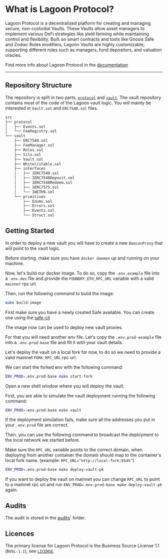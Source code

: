 # What is Lagoon Protocol?

Lagoon Protocol is a decentralized platform for creating and managing secure, non-custodial Vaults. These Vaults allow asset managers to implement various DeFi strategies like yield farming while maintaining control and flexibility. Built on smart contracts and tools like Gnosis Safe and Zodiac Roles modifiers, Lagoon Vaults are highly customizable, supporting different roles such as managers, fund depositors, and valuation oracles.

Find more info about Lagoon Protocol in the [documentation](https://docs.lagoon.finance/)

---

## Repository Structure

The repository is split in two parts, [`protocol`]('./protocol') and [`vault`]('./vault'). The vault repository contains most of the code of the Lagoon vault logic. You will mainly be interested in `Vault.sol` and `ERC7540.sol` files.

```bash
src
├── protocol
│   ├── Events.sol
│   └── FeeRegistry.sol
└── vault
    ├── ERC7540.sol
    ├── FeeManager.sol
    ├── Roles.sol
    ├── Silo.sol
    ├── Vault.sol
    ├── Whitelistable.sol
    ├── interfaces
    │   ├── IERC7540.sol
    │   ├── IERC7540Deposit.sol
    │   ├── IERC7540Redeem.sol
    │   ├── IERC7575.sol
    │   └── IWETH9.sol
    └── primitives
        ├── Enums.sol
        ├── Errors.sol
        ├── Events.sol
        └── Struct.sol
```

## Getting Started

In order to deploy a new vault you will have to create a new `BeaconProxy` that will point to the vault logic.

Before starting, make sure you have `docker daemon` up and running on your machine.

Now, let's build our docker image. To do so, copy the `.env.example` file into a `.env.dev` file and provide the `FOUNDRY_ETH_RPC_URL` variable with a valid `mainnet` rpc url.

Then, run the following command to build the image:

```bash
make build-image
```

First make sure you have a newly created Safe available. You can create one using the [safe-cli](https://github.com/safe-global/safe-cli)

The image now can be used to deploy new vault proxies.

For that you will need another env file. Let's copy the `.env.prod-example` file into a `.env.prod-base` file and fill it with your vault details.

Let's deploy the vault on a local fork for now, to do so we need to provide a valid mainnet `FORK_RPC_URL` rpc url.

We can start the forked env with the following command:

```bash
ENV_PROD=.env.prod-base make start-fork
```

Open a new shell window where you will deploy the vault.

First, you are able to simulate the vault deployment running the following command:

```bash
ENV_PROD=.env.prod-base make vault
```

If the deployment simulation fails, make sure all the addresses you put in your `.env.prod` file are correct.

Then, you can use the following command to broadcast the deployment to the local network we started before.

Make sure the `RPC_URL` variable points to the correct domain, when deploying from another container the domain should map to the container's local fork name. (example: `RPC_URL="http://local-fork:8545"`)

```bash
ENV_PROD=.env.prod-base make deploy-vault-pk
```

If you want to deploy the vault on mainnet you can change `RPC_URL` to point to a mainnet rpc url and run `ENV_PROD=.env.prod-base make deploy-vault-pk` again.

## Audits

The audit is stored in the [audits](./audits/)' folder.

## Licences

The primary license for Lagoon Protocol is the Business Source License 1.1 (`BUSL-1.1`), see [`LICENSE`](./LICENSE).
